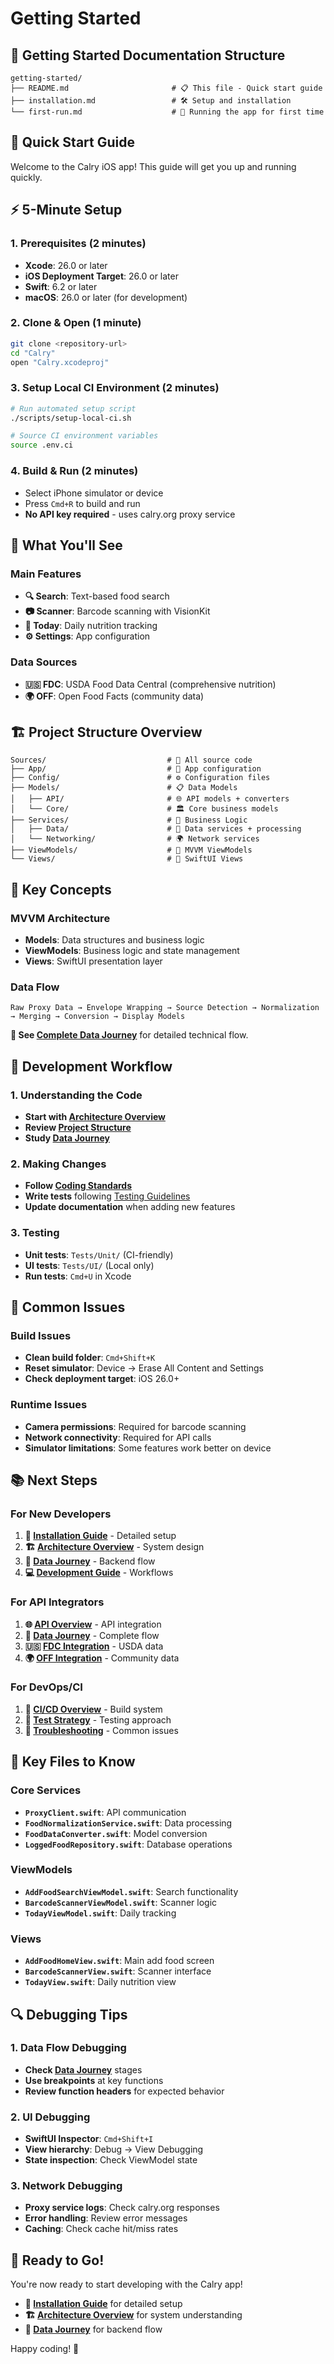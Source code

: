 # Getting Started

## 📁 Getting Started Documentation Structure

```
getting-started/
├── README.md                       # 📋 This file - Quick start guide
├── installation.md                 # 🛠️ Setup and installation
└── first-run.md                    # 🚀 Running the app for first time
```

## 🚀 Quick Start Guide

Welcome to the Calry iOS app! This guide will get you up and running quickly.

## ⚡ 5-Minute Setup

### 1. **Prerequisites** (2 minutes)
- **Xcode**: 26.0 or later
- **iOS Deployment Target**: 26.0 or later  
- **Swift**: 6.2 or later  
- **macOS**: 26.0 or later (for development)

### 2. **Clone & Open** (1 minute)
```bash
git clone <repository-url>
cd "Calry"
open "Calry.xcodeproj"
```

### 3. **Setup Local CI Environment** (2 minutes)
```bash
# Run automated setup script
./scripts/setup-local-ci.sh

# Source CI environment variables
source .env.ci
```

### 4. **Build & Run** (2 minutes)
- Select iPhone simulator or device
- Press `Cmd+R` to build and run
- **No API key required** - uses calry.org proxy service

## 🎯 What You'll See

### Main Features
- **🔍 Search**: Text-based food search
- **📷 Scanner**: Barcode scanning with VisionKit
- **📅 Today**: Daily nutrition tracking
- **⚙️ Settings**: App configuration

### Data Sources
- **🇺🇸 FDC**: USDA Food Data Central (comprehensive nutrition)
- **🌍 OFF**: Open Food Facts (community data)

## 🏗️ Project Structure Overview

```
Sources/                           # 📱 All source code
├── App/                           # 🚀 App configuration
├── Config/                        # ⚙️ Configuration files
├── Models/                        # 📋 Data Models
│   ├── API/                       # 🌐 API models + converters
│   └── Core/                      # 🏛️ Core business models
├── Services/                      # 🔧 Business Logic
│   ├── Data/                      # 💾 Data services + processing
│   └── Networking/                # 🌍 Network services
├── ViewModels/                    # 🧠 MVVM ViewModels
└── Views/                         # 🎨 SwiftUI Views
```

## 🎯 Key Concepts

### MVVM Architecture
- **Models**: Data structures and business logic
- **ViewModels**: Business logic and state management  
- **Views**: SwiftUI presentation layer

### Data Flow
```
Raw Proxy Data → Envelope Wrapping → Source Detection → Normalization → Merging → Conversion → Display Models
```

**📖 See [Complete Data Journey](../api/data-journey.md)** for detailed technical flow.

## 🔧 Development Workflow

### 1. **Understanding the Code**
- **Start with [Architecture Overview](../architecture/README.md)**
- **Review [Project Structure](../architecture/project-structure.md)**
- **Study [Data Journey](../api/data-journey.md)**

### 2. **Making Changes**
- **Follow [Coding Standards](../development/coding-standards.md)**
- **Write tests** following [Testing Guidelines](../development/testing.md)
- **Update documentation** when adding new features

### 3. **Testing**
- **Unit tests**: `Tests/Unit/` (CI-friendly)
- **UI tests**: `Tests/UI/` (Local only)
- **Run tests**: `Cmd+U` in Xcode

## 🚨 Common Issues

### Build Issues
- **Clean build folder**: `Cmd+Shift+K`
- **Reset simulator**: Device → Erase All Content and Settings
- **Check deployment target**: iOS 26.0+

### Runtime Issues
- **Camera permissions**: Required for barcode scanning
- **Network connectivity**: Required for API calls
- **Simulator limitations**: Some features work better on device

## 📚 Next Steps

### For New Developers
1. **📖 [Installation Guide](installation.md)** - Detailed setup
2. **🏗️ [Architecture Overview](../architecture/README.md)** - System design
3. **🎯 [Data Journey](../api/data-journey.md)** - Backend flow
4. **💻 [Development Guide](../development/README.md)** - Workflows

### For API Integrators
1. **🌐 [API Overview](../api/README.md)** - API integration
2. **🎯 [Data Journey](../api/data-journey.md)** - Complete flow
3. **🇺🇸 [FDC Integration](../api/fdc-integration.md)** - USDA data
4. **🌍 [OFF Integration](../api/off-integration.md)** - Community data

### For DevOps/CI
1. **🔧 [CI/CD Overview](../ci-cd/README.md)** - Build system
2. **🧪 [Test Strategy](../ci-cd/test-strategy.md)** - Testing approach
3. **🚨 [Troubleshooting](../ci-cd/troubleshooting.md)** - Common issues

## 🎯 Key Files to Know

### Core Services
- **`ProxyClient.swift`**: API communication
- **`FoodNormalizationService.swift`**: Data processing
- **`FoodDataConverter.swift`**: Model conversion
- **`LoggedFoodRepository.swift`**: Database operations

### ViewModels
- **`AddFoodSearchViewModel.swift`**: Search functionality
- **`BarcodeScannerViewModel.swift`**: Scanner logic
- **`TodayViewModel.swift`**: Daily tracking

### Views
- **`AddFoodHomeView.swift`**: Main add food screen
- **`BarcodeScannerView.swift`**: Scanner interface
- **`TodayView.swift`**: Daily nutrition view

## 🔍 Debugging Tips

### 1. **Data Flow Debugging**
- **Check [Data Journey](../api/data-journey.md)** stages
- **Use breakpoints** at key functions
- **Review function headers** for expected behavior

### 2. **UI Debugging**
- **SwiftUI Inspector**: `Cmd+Shift+I`
- **View hierarchy**: Debug → View Debugging
- **State inspection**: Check ViewModel state

### 3. **Network Debugging**
- **Proxy service logs**: Check calry.org responses
- **Error handling**: Review error messages
- **Caching**: Check cache hit/miss rates

## 🚀 Ready to Go!

You're now ready to start developing with the Calry app! 

- **📖 [Installation Guide](installation.md)** for detailed setup
- **🏗️ [Architecture Overview](../architecture/README.md)** for system understanding
- **🎯 [Data Journey](../api/data-journey.md)** for backend flow

Happy coding! 🎉
